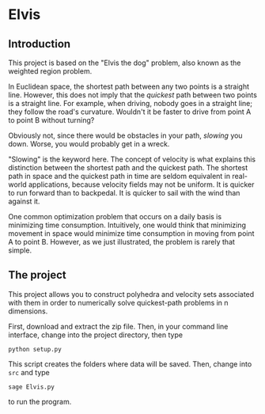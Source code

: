 # Elvis

## Introduction

This project is based on the "Elvis the dog" problem, also known as the weighted region problem.

In Euclidean space, the shortest path between any two points is a straight line. However, this does not imply that the *quickest* path between two points is a straight line. For example, when driving, nobody goes in a straight line; they follow the road's curvature.
Wouldn't it be faster to drive from point A to point B without turning?

Obviously not, since there would be obstacles in your path, _slowing_ you down. Worse, you would probably get in a wreck.

"Slowing" is the keyword here. The concept of velocity is what explains this distinction between the shortest path and the quickest path. The shortest path in space and the quickest path in time are seldom equivalent in real-world applications, because velocity fields may not be uniform. It is quicker to run forward than to backpedal. It is quicker to sail with the wind than against it.

One common optimization problem that occurs on a daily basis is minimizing time consumption. Intuitively, one would think that minimizing movement in space would minimize time consumption in moving from point A to point B. However, as we just illustrated, the problem is rarely that simple.

## The project

This project allows you to construct polyhedra and velocity sets associated with them in order to numerically solve quickest-path problems in n dimensions.

First, download and extract the zip file. Then, in your command line interface, change into the project directory, then type

`python setup.py`

This script creates the folders where data will be saved. Then, change into `src` and type

`sage Elvis.py`

to run the program.

